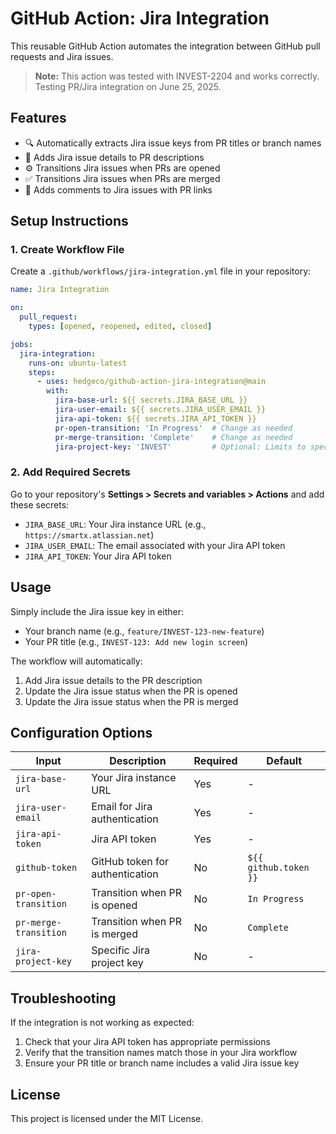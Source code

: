 # GitHub Action: Jira Integration

This reusable GitHub Action automates the integration between GitHub pull requests and Jira issues.

> **Note:** This action was tested with INVEST-2204 and works correctly. Testing PR/Jira integration on June 25, 2025.

## Features

- 🔍 Automatically extracts Jira issue keys from PR titles or branch names
- 📝 Adds Jira issue details to PR descriptions
- ⚙️ Transitions Jira issues when PRs are opened
- ✅ Transitions Jira issues when PRs are merged
- 💬 Adds comments to Jira issues with PR links

## Setup Instructions

### 1. Create Workflow File

Create a `.github/workflows/jira-integration.yml` file in your repository:

```yaml
name: Jira Integration

on:
  pull_request:
    types: [opened, reopened, edited, closed]

jobs:
  jira-integration:
    runs-on: ubuntu-latest
    steps:
      - uses: hedgeco/github-action-jira-integration@main
        with:
          jira-base-url: ${{ secrets.JIRA_BASE_URL }}
          jira-user-email: ${{ secrets.JIRA_USER_EMAIL }}
          jira-api-token: ${{ secrets.JIRA_API_TOKEN }}
          pr-open-transition: 'In Progress'  # Change as needed
          pr-merge-transition: 'Complete'    # Change as needed
          jira-project-key: 'INVEST'         # Optional: Limits to specific project
```

### 2. Add Required Secrets

Go to your repository's **Settings > Secrets and variables > Actions** and add these secrets:

- `JIRA_BASE_URL`: Your Jira instance URL (e.g., `https://smartx.atlassian.net`)
- `JIRA_USER_EMAIL`: The email associated with your Jira API token
- `JIRA_API_TOKEN`: Your Jira API token

## Usage

Simply include the Jira issue key in either:
- Your branch name (e.g., `feature/INVEST-123-new-feature`)
- Your PR title (e.g., `INVEST-123: Add new login screen`)

The workflow will automatically:
1. Add Jira issue details to the PR description
2. Update the Jira issue status when the PR is opened
3. Update the Jira issue status when the PR is merged

## Configuration Options

| Input | Description | Required | Default |
|-------|-------------|---------|---------|
| `jira-base-url` | Your Jira instance URL | Yes | - |
| `jira-user-email` | Email for Jira authentication | Yes | - |
| `jira-api-token` | Jira API token | Yes | - |
| `github-token` | GitHub token for authentication | No | `${{ github.token }}` |
| `pr-open-transition` | Transition when PR is opened | No | `In Progress` |
| `pr-merge-transition` | Transition when PR is merged | No | `Complete` |
| `jira-project-key` | Specific Jira project key | No | - |

## Troubleshooting

If the integration is not working as expected:

1. Check that your Jira API token has appropriate permissions
2. Verify that the transition names match those in your Jira workflow
3. Ensure your PR title or branch name includes a valid Jira issue key

## License

This project is licensed under the MIT License.
